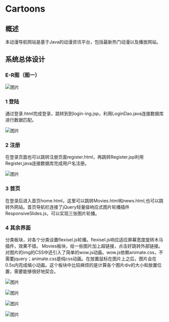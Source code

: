 # Cartoons

## 概述
本动漫导航网站是基于Java的动漫资讯平台，包括最新热门动漫以及播放网站。

## 系统总体设计

### E-R图（图一）

![图片](https://user-images.githubusercontent.com/59997978/221734709-adf5395d-6846-480a-a67c-573cd4c404be.png)


### 1 登陆
通过登录.html完成登录，跳转到到login-ing.jsp，利用LoginDao.java连接数据库进行数据匹配。

![图片](https://user-images.githubusercontent.com/59997978/221734762-227dac9d-780a-4449-b2a5-3a711015769f.png)


### 2 注册
在登录页面也可以跳转注册页面register.html，再跳转Register.jsp利用Register,java连接数据库完成用户名注册。

![图片](https://user-images.githubusercontent.com/59997978/221734872-b55e0c5f-0829-4a27-870e-e0e283f02093.png)

### 3 首页
在登录后进入首页home.html，这里可以跳转Movies.html和news.html,也可以跳转外网站。首页导航栏连接了jQuery轻量级响应式图片轮播插件ResponsiveSlides.js，可以实现三张图片轮播。

### 4 其余界面
分类板块，对各个分类设置flexisel.js轮播。flexisel.js响应适应屏幕宽度旋转木马插件，效果不错。
Movies板块，给一些图片加上超链接，点击好跳转外部链接。对图片的img的CSS中还引入了简单的wow.js动画。wow.js依赖animate.css，不需要jquery；animate.css是纯css动画。在放置鼠标在图片上之后，图片会在0.5s内完成缩小动画。这个板块中比较麻烦的是计算各个图片div的大小和放置位置，需要能够很好地契合。


![图片](https://user-images.githubusercontent.com/59997978/221739761-d705ec64-fbd7-44a1-8ee3-e5afe245b64d.png)

![图片](https://user-images.githubusercontent.com/59997978/221734970-bd25cd1a-f68a-436b-97c7-6565b900c672.png)

![图片](https://user-images.githubusercontent.com/59997978/221735065-f3a1ebb5-e443-4411-aa63-967bddf8d6d1.png)

![图片](https://user-images.githubusercontent.com/59997978/221740100-7c71aa26-f50e-469b-b23a-140bd80ddbca.png)


